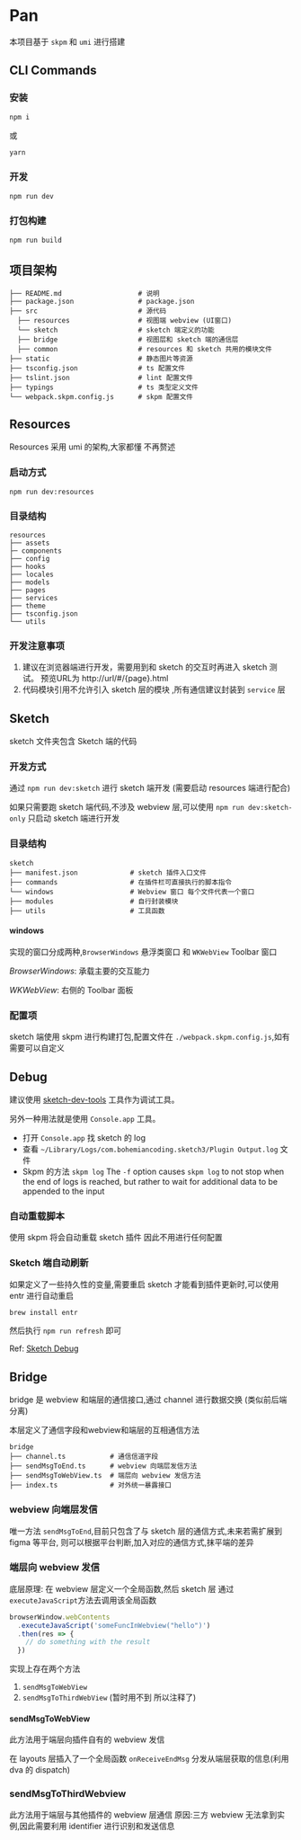 # Pan

本项目基于 `skpm` 和 `umi` 进行搭建

## CLI Commands
### 安装
```bash
npm i
```
或
```bash
yarn
```

### 开发
``` bash
npm run dev
```
###  打包构建
```bash
npm run build
```


## 项目架构

```
├── README.md                   # 说明
├── package.json                # package.json
├── src                         # 源代码
  ├── resources                 # 视图端 webview (UI窗口)
  └── sketch                    # sketch 端定义的功能
  ├── bridge                    # 视图层和 sketch 端的通信层
  ├── common                    # resources 和 sketch 共用的模块文件
├── static                      # 静态图片等资源
├── tsconfig.json               # ts 配置文件
├── tslint.json                 # lint 配置文件
├── typings                     # ts 类型定义文件
└── webpack.skpm.config.js      # skpm 配置文件
```

## Resources

Resources 采用 umi 的架构,大家都懂 不再赘述

### 启动方式

`npm run dev:resources`

### 目录结构
```
resources
├── assets
├─ components
├── config
├── hooks
├── locales
├── models
├── pages
├── services
├── theme
├── tsconfig.json
└── utils
```
### 开发注意事项

1. 建议在浏览器端进行开发，需要用到和 sketch 的交互时再进入 sketch 测试。 预览URL为 http://url/#/{page}.html 
2. 代码模块引用不允许引入 sketch 层的模块 ,所有通信建议封装到 `service` 层

## Sketch
sketch 文件夹包含 Sketch 端的代码

### 开发方式
通过 `npm run dev:sketch` 进行 sketch 端开发 (需要启动 resources 端进行配合)

如果只需要跑 sketch 端代码,不涉及 webview 层,可以使用 `npm run dev:sketch-only` 只启动 sketch 端进行开发

### 目录结构

```
sketch
├── manifest.json             # sketch 插件入口文件
├── commands                  # 在插件栏可直接执行的脚本指令  
└── windows                   # Webview 窗口 每个文件代表一个窗口  
├── modules                   # 自行封装模块
├── utils                     # 工具函数
```

#### windows

实现的窗口分成两种,`BrowserWindows` 悬浮类窗口 和 `WKWebView` Toolbar 窗口

*BrowserWindows*: 承载主要的交互能力

*WKWebView*: 右侧的 Toolbar 面板

### 配置项

sketch 端使用 skpm 进行构建打包,配置文件在 `./webpack.skpm.config.js`,如有需要可以自定义

## Debug

建议使用 [sketch-dev-tools](https://github.com/skpm/sketch-dev-tools) 工具作为调试工具。

另外一种用法就是使用 `Console.app` 工具。

* 打开 `Console.app` 找 sketch 的 log
* 查看 `~/Library/Logs/com.bohemiancoding.sketch3/Plugin Output.log` 文件
* Skpm 的方法 `skpm log`
The `-f` option causes `skpm log` to not stop when the end of logs is reached, but rather to wait for additional data to be appended to the input

### 自动重载脚本

使用 skpm 将会自动重载 sketch 插件
因此不用进行任何配置

### Sketch 端自动刷新

如果定义了一些持久性的变量,需要重启 sketch 才能看到插件更新时,可以使用 entr 进行自动重启

```bash
brew install entr
```

然后执行 `npm run refresh` 即可

Ref: [Sketch Debug](https://developer.sketch.com/plugins/debugging)


## Bridge
bridge 是 webview 和端层的通信接口,通过 channel 进行数据交换 (类似前后端分离)

本层定义了通信字段和webview和端层的互相通信方法

```
bridge
├── channel.ts           # 通信信道字段
├── sendMsgToEnd.ts      # webview 向端层发信方法
├── sendMsgToWebView.ts  # 端层向 webview 发信方法
├── index.ts             # 对外统一暴露接口
```

### webview 向端层发信
唯一方法 `sendMsgToEnd`,目前只包含了与 sketch 层的通信方式,未来若需扩展到 figma 等平台, 则可以根据平台判断,加入对应的通信方式,抹平端的差异

### 端层向 webview 发信
底层原理: 在 webview 层定义一个全局函数,然后 sketch 层 通过`executeJavaScript`方法去调用该全局函数

```js
browserWindow.webContents
  .executeJavaScript('someFuncInWebview("hello")')
  .then(res => {
    // do something with the result
  })
```

实现上存在两个方法
1. `sendMsgToWebView`
2. `sendMsgToThirdWebView` (暂时用不到 所以注释了)

#### sendMsgToWebView
此方法用于端层向插件自有的 webview 发信

在 layouts 层插入了一个全局函数 `onReceiveEndMsg` 分发从端层获取的信息(利用 dva 的 dispatch)

### sendMsgToThirdWebview
此方法用于端层与其他插件的 webview 层通信
原因:三方 webview 无法拿到实例,因此需要利用 identifier 进行识别和发送信息
